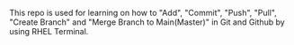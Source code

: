 This repo is used for learning on how to "Add", "Commit", "Push", "Pull", "Create Branch" and "Merge Branch to Main(Master)" in Git and Github by using RHEL Terminal.

